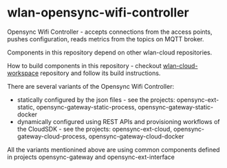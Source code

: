 # wlan-opensync-wifi-controller

Opensync Wifi Controller - accepts connections from the access points, pushes configuration, reads metrics from the topics on MQTT broker.

Components in this repository depend on other wlan-cloud repositories. 

How to build components in this repository - checkout [wlan-cloud-workspace](https://github.com/Telecominfraproject/wlan-cloud-workspace) repository and follow its build instructions.

There are several variants of the Opensync Wifi Controller:
* statically configured by the json files - see the projects: opensync-ext-static, opensync-gateway-static-process, opensync-gateway-static-docker
* dynamically configured using REST APIs and provisioning workflows of the CloudSDK - see the projects: opensync-ext-cloud, opensync-gateway-cloud-process, opensync-gateway-cloud-docker

All the variants mentionined above are using common components defined in projects opensync-gateway and opensync-ext-interface
